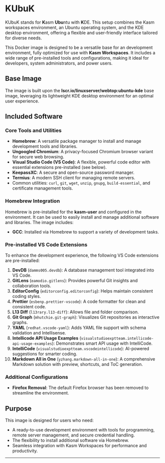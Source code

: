 # KUbuK

KUbuK stands for **K**asm **Ubu**ntu with **K**DE. This setup combines the Kasm workspaces environment, an Ubuntu operating system, and the KDE desktop environment, offering a flexible and user-friendly interface tailored for diverse needs.

This Docker image is designed to be a versatile base for an development environment, fully optimized for use with **Kasm Workspaces**. It includes a wide range of pre-installed tools and configurations, making it ideal for developers, system administrators, and power users.

## Base Image

The image is built upon the **lscr.io/linuxserver/webtop:ubuntu-kde** base image, leveraging its lightweight KDE desktop environment for an optimal user experience.

## Included Software

### Core Tools and Utilities
- **Homebrew**: A versatile package manager to install and manage development tools and libraries.
- **Ungoogled Chromium**: A privacy-focused Chromium browser variant for secure web browsing.
- **Visual Studio Code (VS Code)**: A flexible, powerful code editor with essential extensions pre-installed (see below).
- **KeepassXC**: A secure and open-source password manager.
- **Termius**: A modern SSH client for managing remote servers.
- Common utilities: `curl`, `git`, `wget`, `unzip`, `gnupg`, `build-essential`, and certificate management tools.

### Homebrew Integration
Homebrew is pre-installed for the **kasm-user** and configured in the environment. It can be used to easily install and manage additional software and libraries. The image includes:
- **GCC**: Installed via Homebrew to support a variety of development tasks.

### Pre-installed VS Code Extensions
To enhance the development experience, the following VS Code extensions are pre-installed:
1. **DevDB** (`damms005.devdb`): A database management tool integrated into VS Code.
2. **GitLens** (`eamodio.gitlens`): Provides powerful Git insights and collaboration tools.
3. **EditorConfig** (`editorconfig.editorconfig`): Helps maintain consistent coding styles.
4. **Prettier** (`esbenp.prettier-vscode`): A code formatter for clean and consistent code.
5. **L13 Diff** (`l13rary.l13-diff`): Allows file and folder comparison.
6. **Git Graph** (`mhutchie.git-graph`): Visualizes Git repositories as interactive graphs.
7. **YAML** (`redhat.vscode-yaml`): Adds YAML file support with schema validation and Intellisense.
8. **Intellicode API Usage Examples** (`visualstudioexptteam.intellicode-api-usage-examples`): Demonstrates smart API usage with IntelliCode.
9. **IntelliCode** (`visualstudioexptteam.vscodeintellicode`): AI-powered suggestions for smarter coding.
10. **Markdown All in One** (`yzhang.markdown-all-in-one`): A comprehensive Markdown solution with preview, shortcuts, and ToC generation.

### Additional Configurations
- **Firefox Removal**: The default Firefox browser has been removed to streamline the environment.

## Purpose

This image is designed for users who need:
- A ready-to-use development environment with tools for programming, remote server management, and secure credential handling.
- The flexibility to install additional software via Homebrew.
- Seamless integration with Kasm Workspaces for performance and productivity.

---
